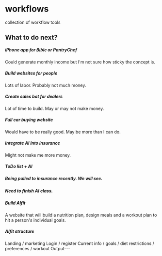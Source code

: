 # workflows
collection of workflow tools


## What to do next?
##### iPhone app for Bible or PantryChef
Could generate monthly income but I'm not sure how sticky the concept is.
##### Build websites for people
Lots of labor.  Probably not much money.
##### Create sales bot for dealers
Lot of time to build.  May or may not make money.
##### Full car buying website 
Would have to be really good.  May be more than I can do.
##### Integrate AI into insurance
Might not make me more money.
##### ToDo list + AI

##### Being pulled to insurance recently.  We will see.

#####  Need to finish AI class.

##### Build AIfit 
A website that will build a nutrition plan, design meals and a workout plan to hit a person's individual goals.

##### AIfit structure
Landing / marketing
Login / register
Current info / goals / diet restrictions / preferences / workout
Output---